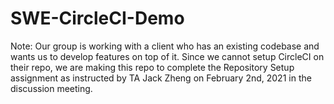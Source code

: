 # SWE-CircleCI-Demo
Note: 
Our group is working with a client who has an existing codebase and wants us to develop features on top of it.
Since we cannot setup CircleCI on their repo, we are making this repo to complete the Repository Setup assignment as instructed by TA Jack Zheng on February 2nd, 2021 in the discussion meeting.
